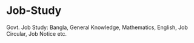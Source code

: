 # Job-Study
Govt. Job Study: Bangla, General Knowledge, Mathematics, English, Job Circular, Job Notice etc.

